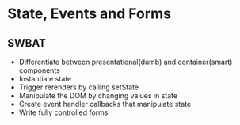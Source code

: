 # State, Events and Forms
## SWBAT
- Differentiate between presentational(dumb) and container(smart) components
- Instantiate state
- Trigger rerenders by calling setState
- Manipulate the DOM by changing values in state
- Create event handler callbacks that manipulate state
- Write fully controlled forms
